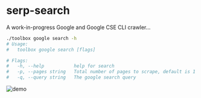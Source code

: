 # serp-search

A work-in-progress Google and Google CSE CLI crawler...

```bash
./toolbox google search -h
# Usage:
#   toolbox google search [flags]

# Flags:
#   -h, --help           help for search
#   -p, --pages string   Total number of pages to scrape, default is 1 page
#   -q, --query string   The google search query
```

![demo](./docs/google-cli.gif)